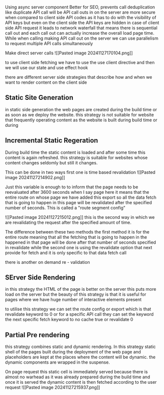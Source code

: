 Using async server component
Better for SEO, prevents call deduplication like duplicate API call will be API call outs in on the server are more secure when compared to client side API codes as it has to do with the visibility of API keys but even on the client side the API keys are hidden in case of client side API request it leads to network waterfall that means there is sequential call out and each call out can actually increase the overall load page time.
While when calling making API call out on the server we can use parallelism to request multiple API calls simultaneously


Make direct server calls
![[Pasted image 20241127170104.png]]

to use client side fetching we have to use the use client directive and then we will use our state and use effect hook


there are different server side strategies that describe how and when we want to render content on the client side

## Static Site Generation
in static side generation the web pages are created during the build time or as soon as we deploy the website.
this strategy is not suitable for website that frequently operating content as the website is built during build time or during 

## Incremental Static Regeration
During build time the static content is loaded and after some time this content is again refreshed. this strategy is suitable for websites whose content changes seldomly but still it changes.

This can be done in two ways first one is time based revalidation ![[Pasted image 20241127214902.png]]

Just this variable is enough to to inform that the page needs to be reevaluated after 3600 seconds 
when I say page here it means that the entire route on whose page we have added this export so all the data fetch that is going to happen in this page will be revalidated after the specified number of seconds. This is called a "route segment config"

![[Pasted image 20241127215012.png]]
this is the second way in which we are revalidating the request after the specified amount of time.

The difference between these two methods the first method it is for the entire route meaning that all the fetching that is going to happen in the happened in that page will be done after that number of seconds specified in revalidate while the second one is using the revalidate option that next provide for fetch and it is only specific to that data fetch call


there is another on demand re - validation


## SErver Side Rendering
in this strategy the HTML of the page is better on the server this puts more load on the server but the beauty of this strategy is that it is useful for pages where we have huge number of interactive elements present

to utilise this strategy we can set the route config or export which is that revalidate keyword to 0 or for a specific API call they can set the keyword the next specific fetch keyword to no cache true or revalidate 0

## Partial Pre rendering
this strategy combines static and dynamic rendering. In this strategy static shell of the pages built during the deployment of the web page and placeholders are kept at the places where the content will be dynamic. the dynamic components are wrapped in the suspense.

On page request this static cell is immediately served because there is almost no warhead as it was already prepared during the build time and once it is served the dynamic content is then fetched according to the user request
![[Pasted image 20241127215937.png]]


